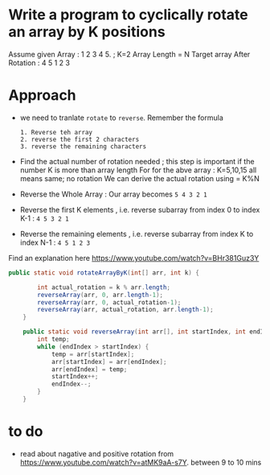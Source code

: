 # Write a program to cyclically rotate an array by K positions 

Assume  given Array  : 1 2 3 4 5.   ; K=2  Array Length = N
Target array After Rotation : 4 5 1 2 3


# Approach
- we need to tranlate `rotate` to `reverse`. Remember the formula 
   ````
   1. Reverse teh array
   2. reverse the first 2 characters 
   3. reverse the remaining characters 
   ````

- Find the actual number of rotation needed ; this step is important if the number K is more than array length 
 For  for the abve array : K=5,10,15 all means same; no rotation 
 We can derive the actual rotation using = K%N

- Reverse the Whole Array  :  Our array becomes  `5 4 3 2 1`
- Reverse the first K elements , i.e. reverse subarray from index 0 to index K-1 : `4 5 3 2 1`
- Reverse the remaining  elements , i.e. reverse subarray from index K to index N-1 : `4 5 1 2 3`  


Find an explanation here https://www.youtube.com/watch?v=BHr381Guz3Y 


````java
public static void rotateArrayByK(int[] arr, int k) {

		int actual_rotation = k % arr.length;
		reverseArray(arr, 0, arr.length-1);
		reverseArray(arr, 0, actual_rotation-1);
		reverseArray(arr, actual_rotation, arr.length-1);
	}

	public static void reverseArray(int arr[], int startIndex, int endIndex) {
		int temp;
		while (endIndex > startIndex) {
			temp = arr[startIndex];
			arr[startIndex] = arr[endIndex];
			arr[endIndex] = temp;
			startIndex++;
			endIndex--;	
		}
	}
````
# to do

- read about nagative and positive rotation from https://www.youtube.com/watch?v=atMK9aA-s7Y. between 9 to 10 mins
